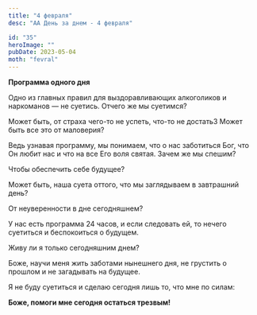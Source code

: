 ```yaml
---
title: "4 февраля"
desc: "АА День за днем - 4 февраля"

id: "35"
heroImage: ""
pubDate: 2023-05-04
moth: "fevral"
---
```


**Программа одного дня**

Одно из главных правил для выздоравливающих алкоголиков и наркоманов — не
суетись. Отчего же мы суетимся?

Может быть, от страха чего-то не успеть, что-то не достать3 Может быть все это
от маловерия?

Ведь узнавая программу, мы понимаем, что о нас заботиться Бог, что Он любит
нас и что на все Его воля святая. Зачем же мы спешим?

Чтобы обеспечить себе будущее?

Может быть, наша суета оттого, что мы заглядываем в завтрашний день?

От неуверенности в дне сегодняшнем?

У нас есть программа 24 часов, и если следовать ей, то нечего суетиться и
беспокоиться о будущем.

Живу ли я только сегодняшним днем?

Боже, научи меня жить заботами нынешнего дня, не грустить о прошлом и не
загадывать на будущее.

Я не буду суетиться и сделаю сегодня лишь то, что мне по силам:

**Боже, помоги мне сегодня остаться трезвым!**
